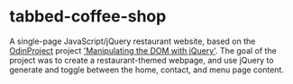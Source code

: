 # tabbed-coffee-shop
A single-page JavaScript/jQuery restaurant website, based on the [OdinProject](http://www.theodinproject.com/home) project ['Manipulating the DOM with jQuery'](http://www.theodinproject.com/javascript-and-jquery/manipulating-the-dom-with-jquery).
The goal of the project was to create a restaurant-themed webpage, and use jQuery to generate and toggle between 
the home, contact, and menu page content.
